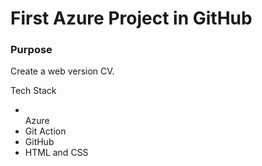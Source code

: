 # First Azure Project in GitHub
<h3>Purpose</h3> 

<p>Create a web version CV.</p>

<p>Tech Stack</p>
<ul><li></li>Azure<li>Git Action</li><li>GitHub</li><li>HTML and CSS</li></ul>





